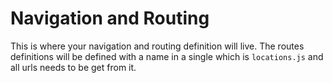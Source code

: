# Navigation and Routing

This is where your navigation and routing definition will live. The routes definitions will be defined with a name in a single which is `locations.js` and all urls needs to be get from it.
